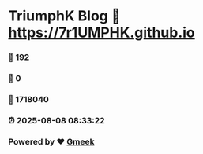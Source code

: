 # TriumphK Blog :link: https://7r1UMPHK.github.io 
### :page_facing_up: [192](https://7r1UMPHK.github.io/tag.html) 
### :speech_balloon: 0 
### :hibiscus: 1718040 
### :alarm_clock: 2025-08-08 08:33:22 
### Powered by :heart: [Gmeek](https://github.com/Meekdai/Gmeek)
